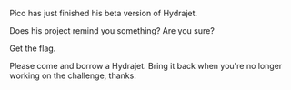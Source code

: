 Pico has just finished his beta version of Hydrajet.

Does his project remind you something? Are you sure?

Get the flag.

Please come and borrow a Hydrajet. Bring it back when you're no longer working on the challenge, thanks.

